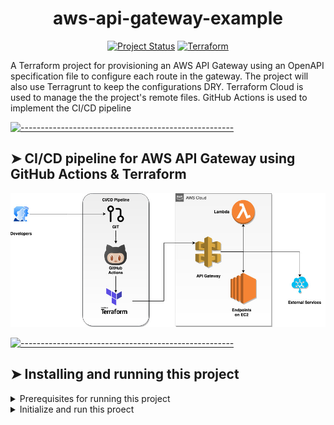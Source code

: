 <!-- ⚠️ This README has been generated from the file(s) "blueprint.md" ⚠️--><h1 align="center">aws-api-gateway-example</h1>

<p align="center">
		<a href="https://img.shields.io/badge/proof--of--concept-in--progress-blue"><img alt="Project Status" src="https://img.shields.io/badge/proof--of--concept-in--progress-blue" height="20"/></a>
<a href="https://github.com/AWS-Terraform-Projects/AWS-API-Gateway/actions/workflows/terraform.yml"><img alt="Terraform" src="https://github.com/AWS-Terraform-Projects/AWS-API-Gateway/workflows/Terraform/badge.svg" height="20"/></a>
	</p>


 A Terraform project for provisioning an AWS API Gateway using an OpenAPI specification file to configure each route in the gateway. The project will also use Terragrunt to keep the configurations DRY. Terraform Cloud is used to manage the the project's remote files. GitHub Actions is used to implement the CI/CD pipeline


[![-----------------------------------------------------](https://raw.githubusercontent.com/andreasbm/readme/master/assets/lines/colored.png)](#cicd-pipeline-for-aws-api-gateway-using-github-actions--terraform)

## ➤ CI/CD pipeline for AWS API Gateway using GitHub Actions & Terraform
<kbd><img src="./docs/assets/images/API-Gateway.jpg" /></kbd>


[![-----------------------------------------------------](https://raw.githubusercontent.com/andreasbm/readme/master/assets/lines/colored.png)](#installing-and-running-this-project)

## ➤ Installing and running this project
<details>
  <summary>Prerequisites for running this project</summary>
  
#### The project has the following dependencies  
- AWS CLI version 2
- Terraform CLI 0.14.2 
</details>

<details>
  <summary>Initialize and run this proect</summary>
  
#### Initialize Terraform using S3 as the remote backend
> To intialize Terraform using S3 as the remote backend, edit the `backend_s3.hcl` file, replace the following properties:
>
> bucket = "S3 bucket name"
>
> key    = "Path to the terraform.tfstate"
>
> region = "AWS region where this bucket is located"
>
> After the `backend_s3.hcl` file has been updated with the S3 bucket details, edit the `main.tf' file to use 's3' as the remote backend
>
>
> Now run the below command to initialize S3 with the terraform state files:
> ```bash
> terraform init -backend-config=backend_s3.hcl
> ```

#### Initialize Terraform using Terraform Cloud as the remote backend
> To intialize Terraform using S3 as the remote backend, edit the `backend.hcl` file, replace the following properties:
>
> workspaces { name = "Name of your Terraform Cloud Workspace" }
>
> organization = "Name of your Terraform Cloud organization"
>
>> *For instructions on setting up your free Terraform Cloud Account see [Getting Started with Terraform Cloud](https://learn.hashicorp.com/collections/terraform/cloud-get-started)*
>> 
>> Set the below 3 properties as environment variables in your Terraform Cloud workspace:
>> * AWS_DEFAULT_REGION 
>> * AWS_SECRET_ACCESS_KEY (**Use the sensitive checkbox to protect this value!!**)
>> * AWS_ACCESS_KEY_ID (**Use the sensitive checkbox to protect this value!!**)
>
> After the `backend.hcl` file has been updated with the Terraform Cloud's organization and workspace details, run the below command to login to your Terraform cloud workspace
>
> ```bash
> terraform login
> ```
>
> After a successful login, initialize your Terraform Cloud workspace with the terraform state files:
> ```bash
> terraform init -backend-config=backend.hcl
> ```

#### Run the standard Terraform workflow commands
>
> To validate your terraform project, run the below command
>
> ```bash
> terraform validate
> ```
>
> To review the final plan and terraform changes before applying them, run the below command
>
> ```bash
> terraform plan
> ```
>
> To apply the changes and provision the AWS API Gateway, run the below command
>
> ```bash
> terraform apply
> ```
>
> To clean-up and delete the provisioned AWS resources, run the below command
>
> ```bash
> terraform destroy
> ```
</details>
